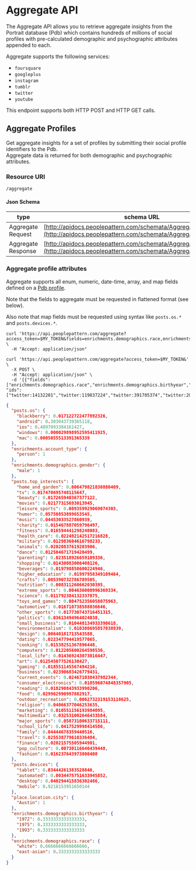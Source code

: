 # Aggregate API

The Aggregate API allows you to retrieve aggregate insights from the Portrait database (Pdb) which contains
hundreds of millions of social profiles with pre-calculated demographic and psychographic attributes appended to each.

Aggregate supports the following services:

- `foursquare`
- `googleplus`
- `instagram`
- `tumblr`
- `twitter`
- `youtube`

This endpoint supports both HTTP POST and HTTP GET calls.


## Aggregate Profiles

Get aggregate insights for a set of profiles by submitting their social profile identifiers to the Pdb.  
Aggregate data is returned for both demographic and psychographic attributes.

### Resource URI

`/aggregate`

#### Json Schema

type                     | schema URL
-------------------------|-----------
Aggregate Request        | [http://apidocs.peoplepattern.com/schemata/AggregateRequest.json](http://apidocs.peoplepattern.com/schemata/AggregateRequest.json)
Aggregate Response       | [http://apidocs.peoplepattern.com/schemata/AggregateResponse.json](http://apidocs.peoplepattern.com/schemata/AggregateResponse.json)

### Aggregate profile attributes

Aggregate supports all enum, numeric, date-time, array, and map fields defined on a [Pdb profile](#pdb-profile).

Note that the fields to aggregate must be requested in flattened format (see below).

Also note that map fields must be requested using syntax like `posts.os.*` and `posts.devices.*`.

```shell
curl 'https://api.peoplepattern.com/aggregate?access_token=$MY_TOKEN&fields=enrichments.demographics.race,enrichments.demographics.birthyear,enrichments.account_type,posts.devices,posts.top_interests,posts.os,enrichments.demographics.gender,place.location.city&ids=twitter:14132201,twitter:119837224,twitter:391705374,twitter:20092104' \
  -H "Accept: application/json"

curl 'https://api.peoplepattern.com/aggregate?access_token=$MY_TOKEN&' \
  -X POST \
  -H "Accept: application/json" \
  -d '{{"fields":["enrichments.demographics.race","enrichments.demographics.birthyear","enrichments.account_type","posts.devices","enrichments.psychographics.interests","posts.os","enrichments.demographics.gender","place.location.city"], "ids":["twitter:14132201","twitter:119837224","twitter:391705374","twitter:20092104"]}'
```

```json
{
  "posts.os": {
    "blackberry": 0.017122722477892326,
    "android": 0.303043739365118,
    "ios": 0.4897093384161427,
    "windows": 0.000029898952595411925,
    "mac": 0.0005055513391365339
  },
  "enrichments.account_type": {
    "person": 1
  },
  "enrichments.demographics.gender": {
    "male": 1
  },
  "posts.top_interests": {
    "home_and_garden": 0.006479821830880409,
    "tv": 0.017470695748115647,
    "beauty": 0.017265940367377122,
    "movies": 0.02177315693013945,
    "leisure_sports": 0.009359929069074303,
    "humor": 0.05750853899653545,
    "music": 0.04453033527860939,
    "charity": 0.015467887059796497,
    "fitness": 0.016594441298240083,
    "health_care": 0.022492142517216828,
    "military": 0.012983604616798233,
    "animals": 0.02020837619203906,
    "dance": 0.012504671719420499,
    "parenting": 0.023518926659109336,
    "shopping": 0.01430083006408126,
    "beverages": 0.019798850600224946,
    "higher_education": 0.01997958349109464,
    "crafts": 0.005390732786789505,
    "nutrition": 0.008311260662030395,
    "extreme_sports": 0.004636000996369334,
    "science": 0.011792384132337875,
    "toys_and_games": 0.004752356058075963,
    "automotive": 0.016710738588036646,
    "other_sports": 0.017730743716451315,
    "politics": 0.03613494964024038,
    "small_business": 0.010448134933390618,
    "environmentalism": 0.010380695857038939,
    "design": 0.00640181713543588,
    "dating": 0.022347794419577065,
    "cooking": 0.01538251367896448,
    "computers": 0.012205600264598536,
    "local_life": 0.014369243073016447,
    "art": 0.012545077526130427,
    "gaming": 0.018551145567494216,
    "business": 0.02390683426779431,
    "current_events": 0.024671038437982344,
    "consumer_electronics": 0.018596074848357905,
    "reading": 0.018290843933990206,
    "food": 0.029962990997882917,
    "outdoor_recreation": 0.0062732319153118625,
    "religion": 0.04066377046253635,
    "marketing": 0.010551156193984095,
    "multimedia": 0.032531002646433584,
    "major_sports": 0.05873100633715111,
    "school_life": 0.0417529998414586,
    "family": 0.04444678359440516,
    "travel": 0.025538779610336484,
    "finance": 0.02021575505944901,
    "pop_culture": 0.00730116640439448,
    "fashion": 0.016237643973800408
  },
  "posts.devices": {
    "tablet": 0.03444261383528846,
    "automated": 0.0034475751633945852,
    "desktop": 0.040294415836302486,
    "mobile": 0.9218153951650144
  },
  "place.location.city": {
    "Austin": 1
  },
  "enrichments.demographics.birthyear": {
    "1972": 0.3333333333333333,
    "1975": 0.3333333333333333,
    "1993": 0.3333333333333333
  },
  "enrichments.demographics.race": {
    "white": 0.6666666666666666,
    "east-asian": 0.3333333333333333
  }
}
```
